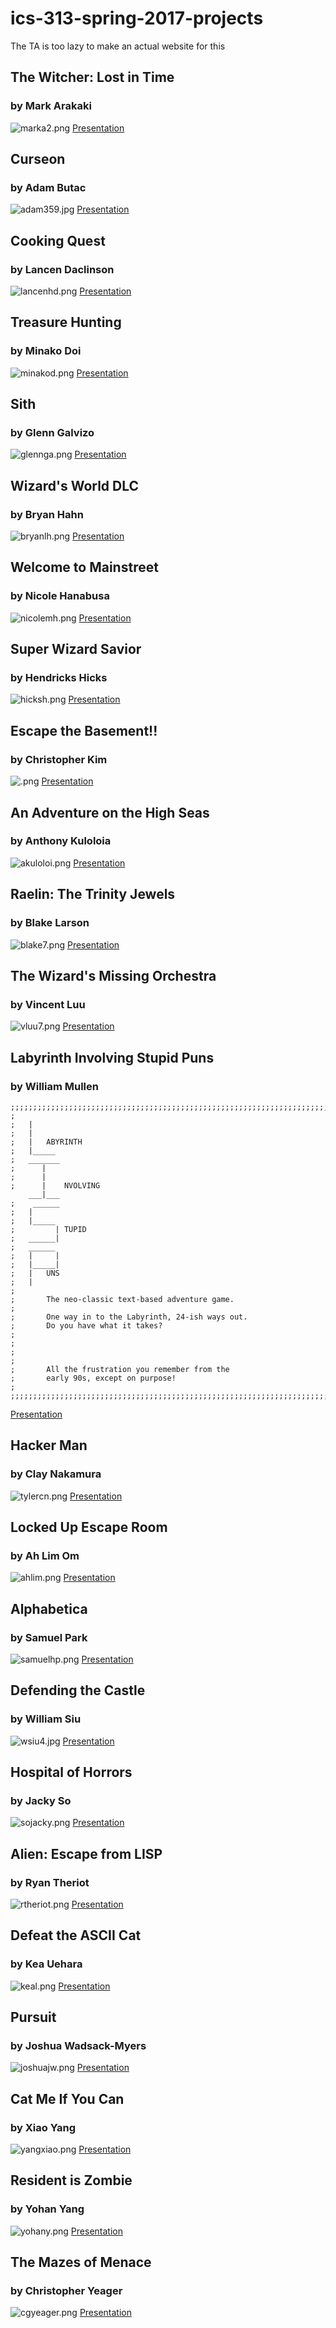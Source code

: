# ics-313-spring-2017-projects
The TA is too lazy to make an actual website for this

## The Witcher: Lost in Time 
### by Mark Arakaki
![marka2.png](images/marka2.png)
[Presentation]()

## Curseon
### by Adam Butac
![adam359.jpg](images/adam359.jpg)
[Presentation]()

## Cooking Quest
### by Lancen Daclinson
![lancenhd.png](images/lancenhd.png)
[Presentation]()

## Treasure Hunting
### by Minako Doi
![minakod.png](images/minakod.png)
[Presentation]()

## Sith
### by Glenn Galvizo
![glennga.png](images/glennga.png)
[Presentation]()

## Wizard's World DLC
### by Bryan Hahn
![bryanlh.png](images/bryanlh.png)
[Presentation]()

## Welcome to Mainstreet
### by Nicole Hanabusa
![nicolemh.png](images/nicolemh.png)
[Presentation]()

## Super Wizard Savior
### by Hendricks Hicks
![hicksh.png](images/hicksh.png)
[Presentation]()

## Escape the Basement!! 
### by Christopher Kim
![.png](images/.png)
[Presentation]()

## An Adventure on the High Seas
### by Anthony Kuloloia
![akuloloi.png](images/akuloloi.png)
[Presentation]()

## Raelin: The Trinity Jewels
### by Blake Larson
![blake7.png](images/blake7.png)
[Presentation]()

## The Wizard's Missing Orchestra
### by Vincent Luu
![vluu7.png](images/vluu7.png)
[Presentation]()

## Labyrinth Involving Stupid Puns
### by William Mullen
```
;;;;;;;;;;;;;;;;;;;;;;;;;;;;;;;;;;;;;;;;;;;;;;;;;;;;;;;;;;;;;;;;;;;;;;;;;;;;;
;
;	|
;	|
;	|	ABYRINTH	
;	|_____			
;	_______			
;	   |
;	   |
;	   |	NVOLVING
	___|___
;	 ______	
;	|
;	|_____
;	      |	TUPID
;	______|
;	______
;	|     |
;	|_____|
;	|	UNS
;	|
;
;		The neo-classic text-based adventure game.
;
;		One way in to the Labyrinth, 24-ish ways out.
;		Do you have what it takes?
;
;
;
;
;		All the frustration you remember from the 
;		early 90s, except on purpose!
;
;;;;;;;;;;;;;;;;;;;;;;;;;;;;;;;;;;;;;;;;;;;;;;;;;;;;;;;;;;;;;;;;;;;;;;;;;;;;
```
[Presentation]()

## Hacker Man
### by Clay Nakamura
![tylercn.png](images/tylercn.png)
[Presentation]()

## Locked Up Escape Room
### by Ah Lim Om
![ahlim.png](images/ahlim.png)
[Presentation]()

## Alphabetica
### by Samuel Park
![samuelhp.png](images/samuelhp.png)
[Presentation]()

## Defending the Castle
### by William Siu
![wsiu4.jpg](images/wsiu4.jpg)
[Presentation]()

## Hospital of Horrors
### by Jacky So
![sojacky.png](images/sojacky.png)
[Presentation]()

## Alien: Escape from LISP
### by Ryan Theriot
![rtheriot.png](images/rtheriot.png)
[Presentation]()

## Defeat the ASCII Cat
### by Kea Uehara
![keal.png](images/keal.png)
[Presentation]()

## Pursuit
### by Joshua Wadsack-Myers
![joshuajw.png](images/joshuajw.png)
[Presentation]()

## Cat Me If You Can
### by Xiao Yang
![yangxiao.png](images/yangxiao.png)
[Presentation]()

## Resident is Zombie
### by Yohan Yang
![yohany.png](images/yohany.png)
[Presentation]()

## The Mazes of Menace
### by Christopher Yeager
![cgyeager.png](images/cgyeager.png)
[Presentation]()
